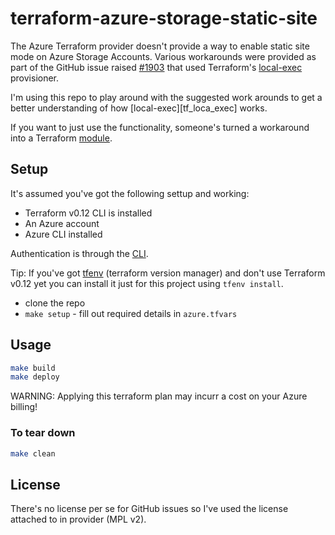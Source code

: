 # terraform-azure-storage-static-site

The Azure Terraform provider doesn't provide a way to enable static site mode on Azure Storage Accounts. Various workarounds were provided as part of the GitHub issue raised [#1903][gh_issue] that used Terraform's [local-exec][tf_local_exec] provisioner.

I'm using this repo to play around with the suggested work arounds to get a better understanding of how [local-exec][tf_loca_exec] works.

If you want to just use the functionality, someone's turned a workaround into a Terraform [module][tf_module].

## Setup

It's assumed you've got the following settup and working:

- Terraform v0.12 CLI is installed
- An Azure account
- Azure CLI installed

Authentication is through the [CLI][tf_azure_login].

Tip: If you've got [tfenv][tfenv] (terraform version manager) and don't use Terraform v0.12 yet you can install it just for this project using `tfenv install`.

- clone the repo
- `make setup` - fill out required details in `azure.tfvars`

## Usage

```sh
make build
make deploy
```

WARNING: Applying this terraform plan may incurr a cost on your Azure billing!

### To tear down

```sh
make clean
```

## License

There's no license per se for GitHub issues so I've used the license attached to in provider (MPL v2).

<!-- Linkies -->

[gh_issue]: https://github.com/terraform-providers/terraform-provider-azurerm/issues/1903
[tf_local_exec]: https://www.terraform.io/docs/provisioners/local-exec.html
[tf_module]: https://github.com/StefanSchoof/terraform-azurerm-static-website
[tf_azure_login]: https://www.terraform.io/docs/providers/azurerm/auth/azure_cli.html
[tfenv]: https://github.com/tfutils/tfenv
